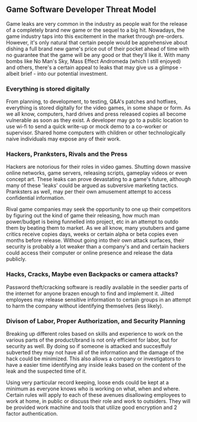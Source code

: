 ## Game Software Developer Threat Model

Game leaks are very common in the industry as people wait for the release of a completely brand new game or the sequel to a big hit. Nowadays, the game industry taps into this excitement in the market through pre-orders. However, it's only natural that certain people would be apprehensive about dishing a full brand new game's price out of their pocket ahead of time with no guarantee that the game will be any good or that they'll like it. With many bombs like No Man's Sky, Mass Effect Andromeda (which I still enjoyed) and others, there's a certain appeal to leaks that may give us a glimpse - albeit brief - into our potential investment.

### Everything is stored digitally

From planning, to development, to testing, Q&A's patches and hotfixes, everything is stored digitally for the video games, in some shape or form. As we all know, computers, hard drives and press released copies all become vulnerable as soon as they exist. A developer may go to a public location to use wi-fi to send a quick write-up or mock demo to a co-worker or supervisor. Shared home computers with children or other technologically naive individuals may expose any of their work.

### Hackers, Pranksters, Rivals and the Press

Hackers are notorious for their roles in video games. Shutting down massive online networks, game servers, releasing scripts, gameplay videos or even concept art. These leaks can prove devastating to a game's future, although many of these 'leaks' could be argued as subversive marketing tactics. Pranksters as well, may per their own amusement attempt to access confidential information.

Rival game companies may seek the opportunity to one up their competitors by figuring out the kind of game their releasing, how much man power/budget is being funnelled into project, etc in an attempt to outdo them by beating them to market. As we all know, many youtubers and game critics receive copies days, weeks or certain alpha or beta copies even months before release. Without going into their own attack surfaces, their security is probably a lot weaker than a company's and and certain hackers could access their computer or online presence and release the data publicly.

### Hacks, Cracks, Maybe even Backpacks or camera attacks?

Password theft/cracking software is readily available in the seedier parts of the internet for anyone brazen enough to find and implement it. Jilted employees may release sensitive information to certain groups in an attempt to harm the company without identifying themselves (less likely).

### Divison of Labor, Proper Authorization, and Security Planning

Breaking up different roles based on skills and experience to work on the various parts of the product/brand is not only efficient for labor, but for security as well. By doing so if someone is attacked and succesffuly subverted they may not have all of the information and the damage of the hack could be minimized. This also allows a company or investigators to have a easier time identifying any inside leaks based on the content of the leak and the suspected time of it.

Using very particular record keeping, loose ends could be kept at a minimum as everyone knows who is working on what, when and where. Certain rules will apply to each of these avenues disallowing employees to work at home, in public or discuss their role and work to outsiders. They will be provided work machine and tools that utilize good encryption and 2 factor authentication.
